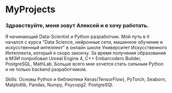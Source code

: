 # MyProjects
### Здравствуйте, меня зовут Алексей и я хочу работать.
Я начинающий Data-Scientist и Python разработчик. Мой путь в it начался с курса "Data Science, нейронные сети, машинное обучение и искусственный интеллект" в онлайн школе Университет Искусственного Интеллекта, который я скоро закончу. За время получения образования в МЭИ попробовал Unreal Engine 4, С++ Embarcodero Builder, PostgreSQL, MathLab. Больше всего мне хочется стать сильным Python и не только backend разработчиком.

Skills: Основы Python и библиотеки Keras(TensorFlow), PyTorch, Seaborn, Matplotlib, Pandas, Numpy, Psycopg2. PostgreSQl.





